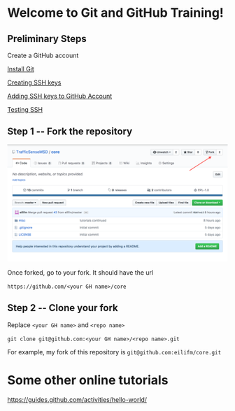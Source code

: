 # Welcome to Git and GitHub Training!

## Preliminary Steps
Create a GitHub account

[Install Git](https://git-scm.com/book/en/v2/Getting-Started-Installing-Git)

[Creating SSH keys](https://help.github.com/articles/generating-a-new-ssh-key-and-adding-it-to-the-ssh-agent/)

[Adding SSH keys to GitHub Account](https://help.github.com/articles/adding-a-new-ssh-key-to-your-github-account/)

[Testing SSH](https://help.github.com/articles/testing-your-ssh-connection/)


## Step 1 -- Fork the repository
![Alt text](images/fork_repo.png?raw=true "Optional Title")

Once forked, go to your fork.  It should have the url

`https://github.com/<your GH name>/core`

## Step 2 -- Clone your fork
Replace `<your GH name>` and `<repo name>`

`git clone git@github.com:<your GH name>/<repo name>.git`

For example, my fork of this repository is
`git@github.com:eilifm/core.git`


# Some other online tutorials
https://guides.github.com/activities/hello-world/